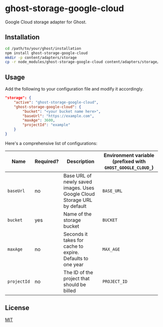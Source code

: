 # ghost-storage-google-cloud

Google Cloud storage adapter for Ghost.

## Installation

```bash
cd /path/to/your/ghost/installation
npm install ghost-storage-google-cloud
mkdir -p content/adapters/storage
cp -r node_modules/ghost-storage-google-cloud content/adapters/storage/ghost-storage-google-cloud
```

## Usage

Add the following to your configuration file and modify it accordingly.

```json
"storage": {
    "active": "ghost-storage-google-cloud",
    "ghost-storage-google-cloud": {
        "bucket": "<your bucket name here>",
        "baseUrl": "https://example.com",
        "maxAge": 3600,
        "projectId": "example"
    }
}
```

Here's a comprehensive list of configurations:

| **Name**    | **Required?** | **Description**                                                          | **Environment variable (prefixed with `GHOST_GOOGLE_CLOUD_`)** |
|-------------|---------------|--------------------------------------------------------------------------|----------------------------------------------------------------|
| `baseUrl`   | no            | Base URL of newly saved images. Uses Google Cloud Storage URL by default | `BASE_URL`                                                     |
| `bucket`    | yes           | Name of the storage bucket                                               | `BUCKET`                                                       |
| `maxAge`    | no            | Seconds it takes for cache to expire. Defaults to one year               | `MAX_AGE`                                                      |
| `projectId` | no            | The ID of the project that should be billed                              | `PROJECT_ID`                                                   |

## License

[MIT](LICENSE.txt)
